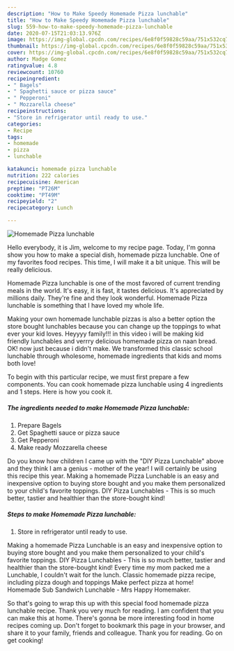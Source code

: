 ```yaml
---
description: "How to Make Speedy Homemade Pizza lunchable"
title: "How to Make Speedy Homemade Pizza lunchable"
slug: 559-how-to-make-speedy-homemade-pizza-lunchable
date: 2020-07-15T21:03:13.976Z
image: https://img-global.cpcdn.com/recipes/6e8f0f59828c59aa/751x532cq70/homemade-pizza-lunchable-recipe-main-photo.jpg
thumbnail: https://img-global.cpcdn.com/recipes/6e8f0f59828c59aa/751x532cq70/homemade-pizza-lunchable-recipe-main-photo.jpg
cover: https://img-global.cpcdn.com/recipes/6e8f0f59828c59aa/751x532cq70/homemade-pizza-lunchable-recipe-main-photo.jpg
author: Madge Gomez
ratingvalue: 4.8
reviewcount: 10760
recipeingredient:
- " Bagels"
- " Spaghetti sauce or pizza sauce"
- " Pepperoni"
- " Mozzarella cheese"
recipeinstructions:
- "Store in refrigerator until ready to use."
categories:
- Recipe
tags:
- homemade
- pizza
- lunchable

katakunci: homemade pizza lunchable 
nutrition: 222 calories
recipecuisine: American
preptime: "PT26M"
cooktime: "PT49M"
recipeyield: "2"
recipecategory: Lunch

---
```



![Homemade Pizza lunchable](https://img-global.cpcdn.com/recipes/6e8f0f59828c59aa/751x532cq70/homemade-pizza-lunchable-recipe-main-photo.jpg)

Hello everybody, it is Jim, welcome to my recipe page. Today, I'm gonna show you how to make a special dish, homemade pizza lunchable. One of my favorites food recipes. This time, I will make it a bit unique. This will be really delicious.

Homemade Pizza lunchable is one of the most favored of current trending meals in the world. It's easy, it is fast, it tastes delicious. It's appreciated by millions daily. They're fine and they look wonderful. Homemade Pizza lunchable is something that I have loved my whole life.

Making your own homemade lunchable pizzas is also a better option the store bought lunchables because you can change up the toppings to what ever your kid loves. Heyyyy family!!! in this video i will be making kid friendly lunchables and verrry delicious homemade pizza on naan bread. OK! now just because i didn&#39;t make. We transformed this classic school lunchable through wholesome, homemade ingredients that kids and moms both love!


To begin with this particular recipe, we must first prepare a few components. You can cook homemade pizza lunchable using 4 ingredients and 1 steps. Here is how you cook it.

<!--inarticleads1-->

##### The ingredients needed to make Homemade Pizza lunchable:

1. Prepare  Bagels
1. Get  Spaghetti sauce or pizza sauce
1. Get  Pepperoni
1. Make ready  Mozzarella cheese


Do you know how children I came up with the &#34;DIY Pizza Lunchable&#34; above and they think I am a genius - mother of the year! I will certainly be using this recipe this year. Making a homemade Pizza Lunchable is an easy and inexpensive option to buying store bought and you make them personalized to your child&#39;s favorite toppings. DIY Pizza Lunchables - This is so much better, tastier and healthier than the store-bought kind! 

<!--inarticleads2-->

##### Steps to make Homemade Pizza lunchable:

1. Store in refrigerator until ready to use.


Making a homemade Pizza Lunchable is an easy and inexpensive option to buying store bought and you make them personalized to your child&#39;s favorite toppings. DIY Pizza Lunchables - This is so much better, tastier and healthier than the store-bought kind! Every time my mom packed me a Lunchable, I couldn&#39;t wait for the lunch. Classic homemade pizza recipe, including pizza dough and toppings Make perfect pizza at home! Homemade Sub Sandwich Lunchable - Mrs Happy Homemaker. 

So that's going to wrap this up with this special food homemade pizza lunchable recipe. Thank you very much for reading. I am confident that you can make this at home. There's gonna be more interesting food in home recipes coming up. Don't forget to bookmark this page in your browser, and share it to your family, friends and colleague. Thank you for reading. Go on get cooking!
